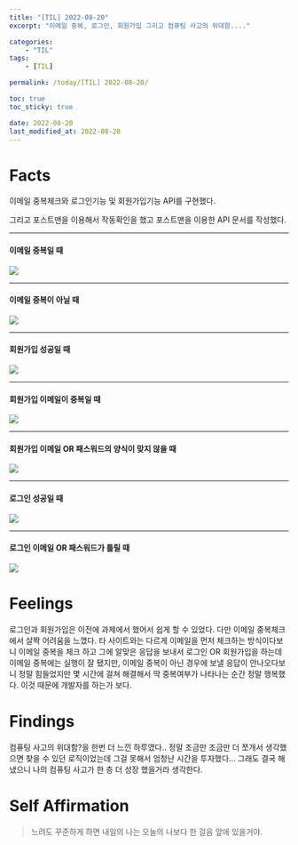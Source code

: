 ```yaml
---
title: "[TIL] 2022-08-20"
excerpt: "이메일 중복, 로그인, 회원가입 그리고 컴퓨팅 사고의 위대함...."

categories:
    - "TIL"
tags:
    - [TIL]

permalink: /today/[TIL] 2022-08-20/

toc: true
toc_sticky: true

date: 2022-08-20
last_modified_at: 2022-08-20
---
```

# Facts

이메일 중복체크와 로그인기능 및 회원가입기능 API를 구현했다.

그리고 포스트맨을 이용해서 작동확인을 했고 포스트맨을 이용한 API 문서를 작성했다.

****

#### 이메일 중복일 때

![](../../assets/images/posts_img/TIL/2022-08-20-TIL2.png)
****

#### 이메일 중복이 아닐 때
![](../../assets/images/posts_img/TIL/2022-08-20-TIL1.png)

****

#### 회원가입 성공일 때
![](../../assets/images/posts_img/TIL/2022-08-20-TIL3.png)

****

#### 회원가입 이메일이 중복일 때
![](../../assets/images/posts_img/TIL/2022-08-20-TIL4.png)

****

#### 회원가입 이메일 OR 패스워드의 양식이 맞지 않을 때
![](../../assets/images/posts_img/TIL/2022-08-20-TIL5.png)

****

#### 로그인 성공일 때
![](../../assets/images/posts_img/TIL/2022-08-20-TIL7.png)

****

#### 로그인 이메일 OR 패스워드가 틀릴 때
![](../../assets/images/posts_img/TIL/2022-08-20-TIL6.png)

# Feelings

로그인과 회원가입은 이전에 과제에서 했어서 쉽게 할 수 있었다. 다만 이메일 중복체크에서 살짝 어려움을 느꼈다. 타 사이트와는 다르게 이메일을 먼저 체크하는 방식이다보니 이메일 중복을 체크 하고 그에 알맞은 응답을 보내서 로그인 OR 회원가입을 하는데 이메일 중복에는 실행이 잘 됐지만, 이메일 중복이 아닌 경우에 보낼 응답이 안나오다보니 정말 힘들었지만 몇 시간에 걸쳐 해결해서 딱 중복여부가 나타나는 순간 정말 행복했다. 이것 때문에 개발자를 하는가 보다.

# Findings

컴퓨팅 사고의 위대함?을 한번 더 느낀 하루였다..
정말 조금만 조금만 더 쪼개서 생각했으면 찾을 수 있던 로직이었는데 그걸 못해서 엄청난 시간을 투자했다... 그래도 결국 해냈으니 나의 컴퓨팅 사고가 한 층 더 성장 했을거라 생각한다.


# Self Affirmation

> 느려도 꾸준하게 하면 내일의 나는 오늘의 나보다 한 걸음 앞에 있을거야.